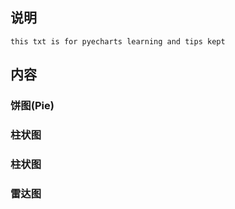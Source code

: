 ## 说明

`this txt is for pyecharts learning and tips kept`

## 内容

### 饼图(Pie)
### 柱状图
### 柱状图
### 雷达图




